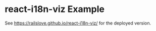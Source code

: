 # react-i18n-viz Example

See https://railslove.github.io/react-i18n-viz/ for the deployed version.
